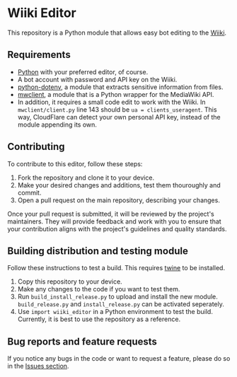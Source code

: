 # Wiiki Editor
This repository is a Python module that allows easy bot editing to the [Wiiki](https://wiki.tockdom.com/wiki/Main_Page).

## Requirements
* [Python](https://www.python.org/downloads/) with your preferred editor, of course.
* A bot account with password and API key on the Wiiki.
* [python-dotenv](https://pypi.org/project/python-dotenv/), a module that extracts sensitive information from files.
* [mwclient](https://pypi.org/project/mwclient/), a module that is a Python wrapper for the MediaWiki API.
 * In addition, it requires a small code edit to work with the Wiiki. In `mwclient/client.py` line 143 should be `ua = clients_useragent`. This way, CloudFlare can detect your own personal API key, instead of the module appending its own.

## Contributing
To contribute to this editor, follow these steps:

1. Fork the repository and clone it to your device.
2. Make your desired changes and additions, test them thouroughly and commit.
3. Open a pull request on the main repository, describing your changes.

Once your pull request is submitted, it will be reviewed by the project's maintainers. They will provide feedback and work with you to ensure that your contribution aligns with the project's guidelines and quality standards.

## Building distribution and testing module
Follow these instructions to test a build. This requires [twine](https://pypi.org/project/twine/) to be installed.
1. Copy this repository to your device.
2. Make any changes to the code if you want to test them.
3. Run `build_install_release.py` to upload and install the new module. `build_release.py` and `install_release.py` can be activated seperately.
4. Use `import wiiki_editor` in a Python environment to test the build. Currently, it is best to use the repository as a reference.

## Bug reports and feature requests
If you notice any bugs in the code or want to request a feature, please do so in the [Issues section](https://github.com/Krummers/Wiiki-Editor/issues).
